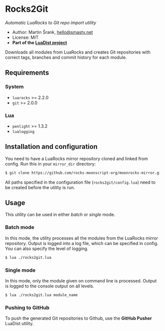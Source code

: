 # Rocks2Git

_Automatic LuaRocks to Git repo import utility_

- Author: Martin Šrank, [hello@smasty.net](mailto:hello@smasty.net)
- License: MIT
- **Part of the [LuaDist project](http://luadist.org)**

Downloads all modules from LuaRocks and creates Git repositories with correct tags, branches and commit history for each module.

## Requirements

### System
- `luarocks` >= 2.2.0
- `git` >= 2.0.0

### Lua
- `penlight` >= 1.3.2
- `lualogging`

## Installation and configuration

You need to have a LuaRocks mirror repository cloned and linked from config.
Run this in your `mirror_dir` directory:

```sh
$ git clone https://github.com/rocks-moonscript-org/moonrocks-mirror.git ./
```

All paths specified in the configuration file (`rocks2git/config.lua`) need to be created before the utility is run.

## Usage

This utility can be used in either _batch_ or _single_ mode.

### Batch mode

In this mode, the utility processes all the modules from the LuaRocks mirror repository. Output is logged into a log file,
which can be specified in config. You can also specify the level of logging.

```sh
$ lua ./rocks2git.lua
```

### Single mode

In this mode, only the module given on command line is processed. Output is logged to the console output on all levels.

```sh
$ lua ./rocks2git.lua module_name
```

### Pushing to GitHub

To push the generated Git repositories to Github, use the **GitHub Pusher** LuaDist utility.
